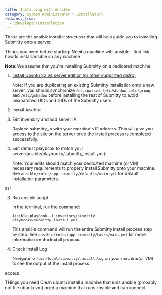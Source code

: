 ```yaml
---
title: Installing with Ansible
category: System Administrator > Installation
redirect_from:
  - /developer/installation
---
```


These are the ansible install instructions that will help guide you to installing Submitty onto a
server.

Things you need before starting:
Need a machine with ansible - find link how to install ansible on any machine




**Note**: We assume that you're installing Submitty on a dedicated machine.

1. [Install Ubuntu 22.04 server edition (or other supported distro)](/sysadmin/installation/server_os)

   Note: If you are duplicating an existing Submitty installation onto a new server, you should
   synchronize `/etc/passwd`, `/etc/shadow`, `/etc/group`, and `/etc/gshadow` before installing
   the rest of Submitty to avoid mismatched UIDs and GIDs of the Submitty users.

2. Install Ansible:
   
   


2. Edit inventory and add server IP:

   Replace submitty_ip with your machine's IP address. This will give you access to the site on the server once the install process is completed successfully. 

3. Edit default playbook to match your server(ansible/playbooks/submitty_install.yml):

   Note: Your edits should match your dedicated machine (or VM) necessary requirements to properly install Submitty onto your machine. See `ansible/roles/app_submitty/defaults/main.yml` for default installation parameters. 



ssl

3. Run ansible script

   In the terminal, run the command:

   ```
   Ansible-playbook -i inventory/submitty playbooks/submitty_install.yml
   ```

   This ansible command will run the entire Submitty install process step by step. See `ansible/roles/app_submitty/tasks/main.yml` for more information on the Install process. 

4. Check Install Log

   Navigate to `/usr/local/submitty/install.log` on your machine(or VM) to see the output of the install process. 
   
access


THings you need
Clean ubuntu install
a machine that runs ansible (probably not the ubuntu vm)
need a machine that runs ansible and can connect 
